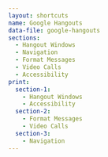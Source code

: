 ```yaml
---
layout: shortcuts
name: Google Hangouts
data-file: google-hangouts
sections:
  - Hangout Windows
  - Navigation
  - Format Messages
  - Video Calls
  - Accessibility
print:
  section-1:
    - Hangout Windows
    - Accessibility
  section-2:
    - Format Messages
    - Video Calls
  section-3:
    - Navigation
---
```

